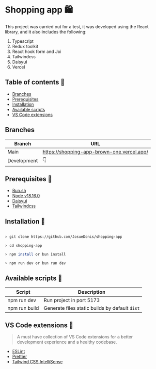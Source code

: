 # Shopping app 🛍️
This project was carried out for a test, it was developed using the React library, and it also includes the following:
1. Typescript
2. Redux toolkit
3. React hook form and Joi
4. Tailwindcss
5. Daisyui
6. Vercel

## Table of contents  📌

- [Branches](#branches-)
- [Prerequisites](#prerequisites-)
- [Installation](#installation-)
- [Available scripts](#available-scripts-)
- [VS Code extensions](#vs-code-extensions-)

## Branches
|Branch|URL  |
|--|--|
| Main | https://shopping-app-brown-one.vercel.app/ |
| Development| 👇  |

## Prerequisites 🌱

 - [Bun.sh](https://bun.sh/) 
 - [Node v18.16.0](https://nodejs.org/en/) 
 - [Daisyui](https://daisyui.com/)
 - [Tailwindcss](https://tailwindcss.com/docs/installation)

##  Installation 🤖

```bash

> git clone https://github.com/JosueDonis/shopping-app

> cd shopping-app

> npm install or bun install

> npm run dev or bun run dev

```
  
##  Available scripts 🐍
|Script|Description  |
|--|--|
| npm run dev | Run project in port 5173 |
| npm run build| Generate files static builds by default `dist` |


##  VS Code extensions 🧩

> A must have collection of VS Code extensions for a better development experience and a healthy codebase.

- [ESLint](https://marketplace.visualstudio.com/items?itemName=dbaeumer.vscode-eslint)
- [Prettier](https://marketplace.visualstudio.com/items?itemName=esbenp.prettier-vscode)
- [Tailwind CSS IntelliSense](https://marketplace.visualstudio.com/items?itemName=bradlc.vscode-tailwindcss)
